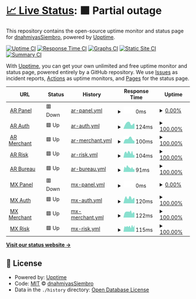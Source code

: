 # [📈 Live Status](https://dnahmiyasSiembro.github.io/uptime_service): <!--live status--> **🟧 Partial outage**

This repository contains the open-source uptime monitor and status page for [dnahmiyasSiembro](https://dnahmiyasSiembro.github.io/uptime_service), powered by [Upptime](https://github.com/upptime/upptime).

[![Uptime CI](https://github.com/dnahmiyasSiembro/uptime_service/workflows/Uptime%20CI/badge.svg)](https://github.com/dnahmiyasSiembro/uptime_service/actions?query=workflow%3A%22Uptime+CI%22)
[![Response Time CI](https://github.com/dnahmiyasSiembro/uptime_service/workflows/Response%20Time%20CI/badge.svg)](https://github.com/dnahmiyasSiembro/uptime_service/actions?query=workflow%3A%22Response+Time+CI%22)
[![Graphs CI](https://github.com/dnahmiyasSiembro/uptime_service/workflows/Graphs%20CI/badge.svg)](https://github.com/dnahmiyasSiembro/uptime_service/actions?query=workflow%3A%22Graphs+CI%22)
[![Static Site CI](https://github.com/dnahmiyasSiembro/uptime_service/workflows/Static%20Site%20CI/badge.svg)](https://github.com/dnahmiyasSiembro/uptime_service/actions?query=workflow%3A%22Static+Site+CI%22)
[![Summary CI](https://github.com/dnahmiyasSiembro/uptime_service/workflows/Summary%20CI/badge.svg)](https://github.com/dnahmiyasSiembro/uptime_service/actions?query=workflow%3A%22Summary+CI%22)

With [Upptime](https://upptime.js.org), you can get your own unlimited and free uptime monitor and status page, powered entirely by a GitHub repository. We use [Issues](https://github.com/dnahmiyasSiembro/uptime_service/issues) as incident reports, [Actions](https://github.com/dnahmiyasSiembro/uptime_service/actions) as uptime monitors, and [Pages](https://dnahmiyasSiembro.github.io/uptime_service) for the status page.

<!--start: status pages-->
<!-- This summary is generated by Upptime (https://github.com/upptime/upptime) -->
<!-- Do not edit this manually, your changes will be overwritten -->
<!-- prettier-ignore -->
| URL | Status | History | Response Time | Uptime |
| --- | ------ | ------- | ------------- | ------ |
| <img alt="" src="https://icons.duckduckgo.com/ip3/panel.siembro.com.ico" height="13"> [AR Panel](https://panel.siembro.com) | 🟥 Down | [ar-panel.yml](https://github.com/dnahmiyasSiembro/uptime_service/commits/HEAD/history/ar-panel.yml) | <details><summary><img alt="Response time graph" src="./graphs/ar-panel/response-time-week.png" height="20"> 0ms</summary><br><a href="https://dnahmiyasSiembro.github.io/uptime_service/history/ar-panel"><img alt="Response time 2315" src="https://img.shields.io/endpoint?url=https%3A%2F%2Fraw.githubusercontent.com%2FdnahmiyasSiembro%2Fuptime_service%2FHEAD%2Fapi%2Far-panel%2Fresponse-time.json"></a><br><a href="https://dnahmiyasSiembro.github.io/uptime_service/history/ar-panel"><img alt="24-hour response time 0" src="https://img.shields.io/endpoint?url=https%3A%2F%2Fraw.githubusercontent.com%2FdnahmiyasSiembro%2Fuptime_service%2FHEAD%2Fapi%2Far-panel%2Fresponse-time-day.json"></a><br><a href="https://dnahmiyasSiembro.github.io/uptime_service/history/ar-panel"><img alt="7-day response time 0" src="https://img.shields.io/endpoint?url=https%3A%2F%2Fraw.githubusercontent.com%2FdnahmiyasSiembro%2Fuptime_service%2FHEAD%2Fapi%2Far-panel%2Fresponse-time-week.json"></a><br><a href="https://dnahmiyasSiembro.github.io/uptime_service/history/ar-panel"><img alt="30-day response time 0" src="https://img.shields.io/endpoint?url=https%3A%2F%2Fraw.githubusercontent.com%2FdnahmiyasSiembro%2Fuptime_service%2FHEAD%2Fapi%2Far-panel%2Fresponse-time-month.json"></a><br><a href="https://dnahmiyasSiembro.github.io/uptime_service/history/ar-panel"><img alt="1-year response time 3478" src="https://img.shields.io/endpoint?url=https%3A%2F%2Fraw.githubusercontent.com%2FdnahmiyasSiembro%2Fuptime_service%2FHEAD%2Fapi%2Far-panel%2Fresponse-time-year.json"></a></details> | <details><summary><a href="https://dnahmiyasSiembro.github.io/uptime_service/history/ar-panel">0.00%</a></summary><a href="https://dnahmiyasSiembro.github.io/uptime_service/history/ar-panel"><img alt="All-time uptime 93.26%" src="https://img.shields.io/endpoint?url=https%3A%2F%2Fraw.githubusercontent.com%2FdnahmiyasSiembro%2Fuptime_service%2FHEAD%2Fapi%2Far-panel%2Fuptime.json"></a><br><a href="https://dnahmiyasSiembro.github.io/uptime_service/history/ar-panel"><img alt="24-hour uptime 0.00%" src="https://img.shields.io/endpoint?url=https%3A%2F%2Fraw.githubusercontent.com%2FdnahmiyasSiembro%2Fuptime_service%2FHEAD%2Fapi%2Far-panel%2Fuptime-day.json"></a><br><a href="https://dnahmiyasSiembro.github.io/uptime_service/history/ar-panel"><img alt="7-day uptime 0.00%" src="https://img.shields.io/endpoint?url=https%3A%2F%2Fraw.githubusercontent.com%2FdnahmiyasSiembro%2Fuptime_service%2FHEAD%2Fapi%2Far-panel%2Fuptime-week.json"></a><br><a href="https://dnahmiyasSiembro.github.io/uptime_service/history/ar-panel"><img alt="30-day uptime 0.00%" src="https://img.shields.io/endpoint?url=https%3A%2F%2Fraw.githubusercontent.com%2FdnahmiyasSiembro%2Fuptime_service%2FHEAD%2Fapi%2Far-panel%2Fuptime-month.json"></a><br><a href="https://dnahmiyasSiembro.github.io/uptime_service/history/ar-panel"><img alt="1-year uptime 81.41%" src="https://img.shields.io/endpoint?url=https%3A%2F%2Fraw.githubusercontent.com%2FdnahmiyasSiembro%2Fuptime_service%2FHEAD%2Fapi%2Far-panel%2Fuptime-year.json"></a></details>
| <img alt="" src="https://icons.duckduckgo.com/ip3/auth.siembro.com.ico" height="13"> [AR Auth](https://auth.siembro.com) | 🟩 Up | [ar-auth.yml](https://github.com/dnahmiyasSiembro/uptime_service/commits/HEAD/history/ar-auth.yml) | <details><summary><img alt="Response time graph" src="./graphs/ar-auth/response-time-week.png" height="20"> 124ms</summary><br><a href="https://dnahmiyasSiembro.github.io/uptime_service/history/ar-auth"><img alt="Response time 116" src="https://img.shields.io/endpoint?url=https%3A%2F%2Fraw.githubusercontent.com%2FdnahmiyasSiembro%2Fuptime_service%2FHEAD%2Fapi%2Far-auth%2Fresponse-time.json"></a><br><a href="https://dnahmiyasSiembro.github.io/uptime_service/history/ar-auth"><img alt="24-hour response time 167" src="https://img.shields.io/endpoint?url=https%3A%2F%2Fraw.githubusercontent.com%2FdnahmiyasSiembro%2Fuptime_service%2FHEAD%2Fapi%2Far-auth%2Fresponse-time-day.json"></a><br><a href="https://dnahmiyasSiembro.github.io/uptime_service/history/ar-auth"><img alt="7-day response time 124" src="https://img.shields.io/endpoint?url=https%3A%2F%2Fraw.githubusercontent.com%2FdnahmiyasSiembro%2Fuptime_service%2FHEAD%2Fapi%2Far-auth%2Fresponse-time-week.json"></a><br><a href="https://dnahmiyasSiembro.github.io/uptime_service/history/ar-auth"><img alt="30-day response time 124" src="https://img.shields.io/endpoint?url=https%3A%2F%2Fraw.githubusercontent.com%2FdnahmiyasSiembro%2Fuptime_service%2FHEAD%2Fapi%2Far-auth%2Fresponse-time-month.json"></a><br><a href="https://dnahmiyasSiembro.github.io/uptime_service/history/ar-auth"><img alt="1-year response time 123" src="https://img.shields.io/endpoint?url=https%3A%2F%2Fraw.githubusercontent.com%2FdnahmiyasSiembro%2Fuptime_service%2FHEAD%2Fapi%2Far-auth%2Fresponse-time-year.json"></a></details> | <details><summary><a href="https://dnahmiyasSiembro.github.io/uptime_service/history/ar-auth">100.00%</a></summary><a href="https://dnahmiyasSiembro.github.io/uptime_service/history/ar-auth"><img alt="All-time uptime 99.66%" src="https://img.shields.io/endpoint?url=https%3A%2F%2Fraw.githubusercontent.com%2FdnahmiyasSiembro%2Fuptime_service%2FHEAD%2Fapi%2Far-auth%2Fuptime.json"></a><br><a href="https://dnahmiyasSiembro.github.io/uptime_service/history/ar-auth"><img alt="24-hour uptime 100.00%" src="https://img.shields.io/endpoint?url=https%3A%2F%2Fraw.githubusercontent.com%2FdnahmiyasSiembro%2Fuptime_service%2FHEAD%2Fapi%2Far-auth%2Fuptime-day.json"></a><br><a href="https://dnahmiyasSiembro.github.io/uptime_service/history/ar-auth"><img alt="7-day uptime 100.00%" src="https://img.shields.io/endpoint?url=https%3A%2F%2Fraw.githubusercontent.com%2FdnahmiyasSiembro%2Fuptime_service%2FHEAD%2Fapi%2Far-auth%2Fuptime-week.json"></a><br><a href="https://dnahmiyasSiembro.github.io/uptime_service/history/ar-auth"><img alt="30-day uptime 100.00%" src="https://img.shields.io/endpoint?url=https%3A%2F%2Fraw.githubusercontent.com%2FdnahmiyasSiembro%2Fuptime_service%2FHEAD%2Fapi%2Far-auth%2Fuptime-month.json"></a><br><a href="https://dnahmiyasSiembro.github.io/uptime_service/history/ar-auth"><img alt="1-year uptime 99.28%" src="https://img.shields.io/endpoint?url=https%3A%2F%2Fraw.githubusercontent.com%2FdnahmiyasSiembro%2Fuptime_service%2FHEAD%2Fapi%2Far-auth%2Fuptime-year.json"></a></details>
| <img alt="" src="https://icons.duckduckgo.com/ip3/merchant.siembro.com.ico" height="13"> [AR Merchant](https://merchant.siembro.com) | 🟩 Up | [ar-merchant.yml](https://github.com/dnahmiyasSiembro/uptime_service/commits/HEAD/history/ar-merchant.yml) | <details><summary><img alt="Response time graph" src="./graphs/ar-merchant/response-time-week.png" height="20"> 100ms</summary><br><a href="https://dnahmiyasSiembro.github.io/uptime_service/history/ar-merchant"><img alt="Response time 105" src="https://img.shields.io/endpoint?url=https%3A%2F%2Fraw.githubusercontent.com%2FdnahmiyasSiembro%2Fuptime_service%2FHEAD%2Fapi%2Far-merchant%2Fresponse-time.json"></a><br><a href="https://dnahmiyasSiembro.github.io/uptime_service/history/ar-merchant"><img alt="24-hour response time 108" src="https://img.shields.io/endpoint?url=https%3A%2F%2Fraw.githubusercontent.com%2FdnahmiyasSiembro%2Fuptime_service%2FHEAD%2Fapi%2Far-merchant%2Fresponse-time-day.json"></a><br><a href="https://dnahmiyasSiembro.github.io/uptime_service/history/ar-merchant"><img alt="7-day response time 100" src="https://img.shields.io/endpoint?url=https%3A%2F%2Fraw.githubusercontent.com%2FdnahmiyasSiembro%2Fuptime_service%2FHEAD%2Fapi%2Far-merchant%2Fresponse-time-week.json"></a><br><a href="https://dnahmiyasSiembro.github.io/uptime_service/history/ar-merchant"><img alt="30-day response time 112" src="https://img.shields.io/endpoint?url=https%3A%2F%2Fraw.githubusercontent.com%2FdnahmiyasSiembro%2Fuptime_service%2FHEAD%2Fapi%2Far-merchant%2Fresponse-time-month.json"></a><br><a href="https://dnahmiyasSiembro.github.io/uptime_service/history/ar-merchant"><img alt="1-year response time 104" src="https://img.shields.io/endpoint?url=https%3A%2F%2Fraw.githubusercontent.com%2FdnahmiyasSiembro%2Fuptime_service%2FHEAD%2Fapi%2Far-merchant%2Fresponse-time-year.json"></a></details> | <details><summary><a href="https://dnahmiyasSiembro.github.io/uptime_service/history/ar-merchant">100.00%</a></summary><a href="https://dnahmiyasSiembro.github.io/uptime_service/history/ar-merchant"><img alt="All-time uptime 99.66%" src="https://img.shields.io/endpoint?url=https%3A%2F%2Fraw.githubusercontent.com%2FdnahmiyasSiembro%2Fuptime_service%2FHEAD%2Fapi%2Far-merchant%2Fuptime.json"></a><br><a href="https://dnahmiyasSiembro.github.io/uptime_service/history/ar-merchant"><img alt="24-hour uptime 100.00%" src="https://img.shields.io/endpoint?url=https%3A%2F%2Fraw.githubusercontent.com%2FdnahmiyasSiembro%2Fuptime_service%2FHEAD%2Fapi%2Far-merchant%2Fuptime-day.json"></a><br><a href="https://dnahmiyasSiembro.github.io/uptime_service/history/ar-merchant"><img alt="7-day uptime 100.00%" src="https://img.shields.io/endpoint?url=https%3A%2F%2Fraw.githubusercontent.com%2FdnahmiyasSiembro%2Fuptime_service%2FHEAD%2Fapi%2Far-merchant%2Fuptime-week.json"></a><br><a href="https://dnahmiyasSiembro.github.io/uptime_service/history/ar-merchant"><img alt="30-day uptime 100.00%" src="https://img.shields.io/endpoint?url=https%3A%2F%2Fraw.githubusercontent.com%2FdnahmiyasSiembro%2Fuptime_service%2FHEAD%2Fapi%2Far-merchant%2Fuptime-month.json"></a><br><a href="https://dnahmiyasSiembro.github.io/uptime_service/history/ar-merchant"><img alt="1-year uptime 99.28%" src="https://img.shields.io/endpoint?url=https%3A%2F%2Fraw.githubusercontent.com%2FdnahmiyasSiembro%2Fuptime_service%2FHEAD%2Fapi%2Far-merchant%2Fuptime-year.json"></a></details>
| <img alt="" src="https://icons.duckduckgo.com/ip3/risk.siembro.com.ico" height="13"> [AR Risk](https://risk.siembro.com/healthcheck) | 🟩 Up | [ar-risk.yml](https://github.com/dnahmiyasSiembro/uptime_service/commits/HEAD/history/ar-risk.yml) | <details><summary><img alt="Response time graph" src="./graphs/ar-risk/response-time-week.png" height="20"> 104ms</summary><br><a href="https://dnahmiyasSiembro.github.io/uptime_service/history/ar-risk"><img alt="Response time 100" src="https://img.shields.io/endpoint?url=https%3A%2F%2Fraw.githubusercontent.com%2FdnahmiyasSiembro%2Fuptime_service%2FHEAD%2Fapi%2Far-risk%2Fresponse-time.json"></a><br><a href="https://dnahmiyasSiembro.github.io/uptime_service/history/ar-risk"><img alt="24-hour response time 115" src="https://img.shields.io/endpoint?url=https%3A%2F%2Fraw.githubusercontent.com%2FdnahmiyasSiembro%2Fuptime_service%2FHEAD%2Fapi%2Far-risk%2Fresponse-time-day.json"></a><br><a href="https://dnahmiyasSiembro.github.io/uptime_service/history/ar-risk"><img alt="7-day response time 104" src="https://img.shields.io/endpoint?url=https%3A%2F%2Fraw.githubusercontent.com%2FdnahmiyasSiembro%2Fuptime_service%2FHEAD%2Fapi%2Far-risk%2Fresponse-time-week.json"></a><br><a href="https://dnahmiyasSiembro.github.io/uptime_service/history/ar-risk"><img alt="30-day response time 116" src="https://img.shields.io/endpoint?url=https%3A%2F%2Fraw.githubusercontent.com%2FdnahmiyasSiembro%2Fuptime_service%2FHEAD%2Fapi%2Far-risk%2Fresponse-time-month.json"></a><br><a href="https://dnahmiyasSiembro.github.io/uptime_service/history/ar-risk"><img alt="1-year response time 99" src="https://img.shields.io/endpoint?url=https%3A%2F%2Fraw.githubusercontent.com%2FdnahmiyasSiembro%2Fuptime_service%2FHEAD%2Fapi%2Far-risk%2Fresponse-time-year.json"></a></details> | <details><summary><a href="https://dnahmiyasSiembro.github.io/uptime_service/history/ar-risk">100.00%</a></summary><a href="https://dnahmiyasSiembro.github.io/uptime_service/history/ar-risk"><img alt="All-time uptime 99.66%" src="https://img.shields.io/endpoint?url=https%3A%2F%2Fraw.githubusercontent.com%2FdnahmiyasSiembro%2Fuptime_service%2FHEAD%2Fapi%2Far-risk%2Fuptime.json"></a><br><a href="https://dnahmiyasSiembro.github.io/uptime_service/history/ar-risk"><img alt="24-hour uptime 100.00%" src="https://img.shields.io/endpoint?url=https%3A%2F%2Fraw.githubusercontent.com%2FdnahmiyasSiembro%2Fuptime_service%2FHEAD%2Fapi%2Far-risk%2Fuptime-day.json"></a><br><a href="https://dnahmiyasSiembro.github.io/uptime_service/history/ar-risk"><img alt="7-day uptime 100.00%" src="https://img.shields.io/endpoint?url=https%3A%2F%2Fraw.githubusercontent.com%2FdnahmiyasSiembro%2Fuptime_service%2FHEAD%2Fapi%2Far-risk%2Fuptime-week.json"></a><br><a href="https://dnahmiyasSiembro.github.io/uptime_service/history/ar-risk"><img alt="30-day uptime 100.00%" src="https://img.shields.io/endpoint?url=https%3A%2F%2Fraw.githubusercontent.com%2FdnahmiyasSiembro%2Fuptime_service%2FHEAD%2Fapi%2Far-risk%2Fuptime-month.json"></a><br><a href="https://dnahmiyasSiembro.github.io/uptime_service/history/ar-risk"><img alt="1-year uptime 99.28%" src="https://img.shields.io/endpoint?url=https%3A%2F%2Fraw.githubusercontent.com%2FdnahmiyasSiembro%2Fuptime_service%2FHEAD%2Fapi%2Far-risk%2Fuptime-year.json"></a></details>
| <img alt="" src="https://icons.duckduckgo.com/ip3/bureau.siembro.com.ico" height="13"> [AR Bureau](https://bureau.siembro.com/healthcheck) | 🟩 Up | [ar-bureau.yml](https://github.com/dnahmiyasSiembro/uptime_service/commits/HEAD/history/ar-bureau.yml) | <details><summary><img alt="Response time graph" src="./graphs/ar-bureau/response-time-week.png" height="20"> 91ms</summary><br><a href="https://dnahmiyasSiembro.github.io/uptime_service/history/ar-bureau"><img alt="Response time 101" src="https://img.shields.io/endpoint?url=https%3A%2F%2Fraw.githubusercontent.com%2FdnahmiyasSiembro%2Fuptime_service%2FHEAD%2Fapi%2Far-bureau%2Fresponse-time.json"></a><br><a href="https://dnahmiyasSiembro.github.io/uptime_service/history/ar-bureau"><img alt="24-hour response time 110" src="https://img.shields.io/endpoint?url=https%3A%2F%2Fraw.githubusercontent.com%2FdnahmiyasSiembro%2Fuptime_service%2FHEAD%2Fapi%2Far-bureau%2Fresponse-time-day.json"></a><br><a href="https://dnahmiyasSiembro.github.io/uptime_service/history/ar-bureau"><img alt="7-day response time 91" src="https://img.shields.io/endpoint?url=https%3A%2F%2Fraw.githubusercontent.com%2FdnahmiyasSiembro%2Fuptime_service%2FHEAD%2Fapi%2Far-bureau%2Fresponse-time-week.json"></a><br><a href="https://dnahmiyasSiembro.github.io/uptime_service/history/ar-bureau"><img alt="30-day response time 115" src="https://img.shields.io/endpoint?url=https%3A%2F%2Fraw.githubusercontent.com%2FdnahmiyasSiembro%2Fuptime_service%2FHEAD%2Fapi%2Far-bureau%2Fresponse-time-month.json"></a><br><a href="https://dnahmiyasSiembro.github.io/uptime_service/history/ar-bureau"><img alt="1-year response time 100" src="https://img.shields.io/endpoint?url=https%3A%2F%2Fraw.githubusercontent.com%2FdnahmiyasSiembro%2Fuptime_service%2FHEAD%2Fapi%2Far-bureau%2Fresponse-time-year.json"></a></details> | <details><summary><a href="https://dnahmiyasSiembro.github.io/uptime_service/history/ar-bureau">100.00%</a></summary><a href="https://dnahmiyasSiembro.github.io/uptime_service/history/ar-bureau"><img alt="All-time uptime 99.67%" src="https://img.shields.io/endpoint?url=https%3A%2F%2Fraw.githubusercontent.com%2FdnahmiyasSiembro%2Fuptime_service%2FHEAD%2Fapi%2Far-bureau%2Fuptime.json"></a><br><a href="https://dnahmiyasSiembro.github.io/uptime_service/history/ar-bureau"><img alt="24-hour uptime 100.00%" src="https://img.shields.io/endpoint?url=https%3A%2F%2Fraw.githubusercontent.com%2FdnahmiyasSiembro%2Fuptime_service%2FHEAD%2Fapi%2Far-bureau%2Fuptime-day.json"></a><br><a href="https://dnahmiyasSiembro.github.io/uptime_service/history/ar-bureau"><img alt="7-day uptime 100.00%" src="https://img.shields.io/endpoint?url=https%3A%2F%2Fraw.githubusercontent.com%2FdnahmiyasSiembro%2Fuptime_service%2FHEAD%2Fapi%2Far-bureau%2Fuptime-week.json"></a><br><a href="https://dnahmiyasSiembro.github.io/uptime_service/history/ar-bureau"><img alt="30-day uptime 100.00%" src="https://img.shields.io/endpoint?url=https%3A%2F%2Fraw.githubusercontent.com%2FdnahmiyasSiembro%2Fuptime_service%2FHEAD%2Fapi%2Far-bureau%2Fuptime-month.json"></a><br><a href="https://dnahmiyasSiembro.github.io/uptime_service/history/ar-bureau"><img alt="1-year uptime 99.29%" src="https://img.shields.io/endpoint?url=https%3A%2F%2Fraw.githubusercontent.com%2FdnahmiyasSiembro%2Fuptime_service%2FHEAD%2Fapi%2Far-bureau%2Fuptime-year.json"></a></details>
| <img alt="" src="https://icons.duckduckgo.com/ip3/panel.siembro.mx.ico" height="13"> [MX Panel](https://panel.siembro.mx) | 🟥 Down | [mx-panel.yml](https://github.com/dnahmiyasSiembro/uptime_service/commits/HEAD/history/mx-panel.yml) | <details><summary><img alt="Response time graph" src="./graphs/mx-panel/response-time-week.png" height="20"> 0ms</summary><br><a href="https://dnahmiyasSiembro.github.io/uptime_service/history/mx-panel"><img alt="Response time 298" src="https://img.shields.io/endpoint?url=https%3A%2F%2Fraw.githubusercontent.com%2FdnahmiyasSiembro%2Fuptime_service%2FHEAD%2Fapi%2Fmx-panel%2Fresponse-time.json"></a><br><a href="https://dnahmiyasSiembro.github.io/uptime_service/history/mx-panel"><img alt="24-hour response time 0" src="https://img.shields.io/endpoint?url=https%3A%2F%2Fraw.githubusercontent.com%2FdnahmiyasSiembro%2Fuptime_service%2FHEAD%2Fapi%2Fmx-panel%2Fresponse-time-day.json"></a><br><a href="https://dnahmiyasSiembro.github.io/uptime_service/history/mx-panel"><img alt="7-day response time 0" src="https://img.shields.io/endpoint?url=https%3A%2F%2Fraw.githubusercontent.com%2FdnahmiyasSiembro%2Fuptime_service%2FHEAD%2Fapi%2Fmx-panel%2Fresponse-time-week.json"></a><br><a href="https://dnahmiyasSiembro.github.io/uptime_service/history/mx-panel"><img alt="30-day response time 0" src="https://img.shields.io/endpoint?url=https%3A%2F%2Fraw.githubusercontent.com%2FdnahmiyasSiembro%2Fuptime_service%2FHEAD%2Fapi%2Fmx-panel%2Fresponse-time-month.json"></a><br><a href="https://dnahmiyasSiembro.github.io/uptime_service/history/mx-panel"><img alt="1-year response time 296" src="https://img.shields.io/endpoint?url=https%3A%2F%2Fraw.githubusercontent.com%2FdnahmiyasSiembro%2Fuptime_service%2FHEAD%2Fapi%2Fmx-panel%2Fresponse-time-year.json"></a></details> | <details><summary><a href="https://dnahmiyasSiembro.github.io/uptime_service/history/mx-panel">0.00%</a></summary><a href="https://dnahmiyasSiembro.github.io/uptime_service/history/mx-panel"><img alt="All-time uptime 92.60%" src="https://img.shields.io/endpoint?url=https%3A%2F%2Fraw.githubusercontent.com%2FdnahmiyasSiembro%2Fuptime_service%2FHEAD%2Fapi%2Fmx-panel%2Fuptime.json"></a><br><a href="https://dnahmiyasSiembro.github.io/uptime_service/history/mx-panel"><img alt="24-hour uptime 0.00%" src="https://img.shields.io/endpoint?url=https%3A%2F%2Fraw.githubusercontent.com%2FdnahmiyasSiembro%2Fuptime_service%2FHEAD%2Fapi%2Fmx-panel%2Fuptime-day.json"></a><br><a href="https://dnahmiyasSiembro.github.io/uptime_service/history/mx-panel"><img alt="7-day uptime 0.00%" src="https://img.shields.io/endpoint?url=https%3A%2F%2Fraw.githubusercontent.com%2FdnahmiyasSiembro%2Fuptime_service%2FHEAD%2Fapi%2Fmx-panel%2Fuptime-week.json"></a><br><a href="https://dnahmiyasSiembro.github.io/uptime_service/history/mx-panel"><img alt="30-day uptime 0.00%" src="https://img.shields.io/endpoint?url=https%3A%2F%2Fraw.githubusercontent.com%2FdnahmiyasSiembro%2Fuptime_service%2FHEAD%2Fapi%2Fmx-panel%2Fuptime-month.json"></a><br><a href="https://dnahmiyasSiembro.github.io/uptime_service/history/mx-panel"><img alt="1-year uptime 80.17%" src="https://img.shields.io/endpoint?url=https%3A%2F%2Fraw.githubusercontent.com%2FdnahmiyasSiembro%2Fuptime_service%2FHEAD%2Fapi%2Fmx-panel%2Fuptime-year.json"></a></details>
| <img alt="" src="https://icons.duckduckgo.com/ip3/auth.siembro.mx.ico" height="13"> [MX Auth](https://auth.siembro.mx) | 🟩 Up | [mx-auth.yml](https://github.com/dnahmiyasSiembro/uptime_service/commits/HEAD/history/mx-auth.yml) | <details><summary><img alt="Response time graph" src="./graphs/mx-auth/response-time-week.png" height="20"> 120ms</summary><br><a href="https://dnahmiyasSiembro.github.io/uptime_service/history/mx-auth"><img alt="Response time 125" src="https://img.shields.io/endpoint?url=https%3A%2F%2Fraw.githubusercontent.com%2FdnahmiyasSiembro%2Fuptime_service%2FHEAD%2Fapi%2Fmx-auth%2Fresponse-time.json"></a><br><a href="https://dnahmiyasSiembro.github.io/uptime_service/history/mx-auth"><img alt="24-hour response time 142" src="https://img.shields.io/endpoint?url=https%3A%2F%2Fraw.githubusercontent.com%2FdnahmiyasSiembro%2Fuptime_service%2FHEAD%2Fapi%2Fmx-auth%2Fresponse-time-day.json"></a><br><a href="https://dnahmiyasSiembro.github.io/uptime_service/history/mx-auth"><img alt="7-day response time 120" src="https://img.shields.io/endpoint?url=https%3A%2F%2Fraw.githubusercontent.com%2FdnahmiyasSiembro%2Fuptime_service%2FHEAD%2Fapi%2Fmx-auth%2Fresponse-time-week.json"></a><br><a href="https://dnahmiyasSiembro.github.io/uptime_service/history/mx-auth"><img alt="30-day response time 127" src="https://img.shields.io/endpoint?url=https%3A%2F%2Fraw.githubusercontent.com%2FdnahmiyasSiembro%2Fuptime_service%2FHEAD%2Fapi%2Fmx-auth%2Fresponse-time-month.json"></a><br><a href="https://dnahmiyasSiembro.github.io/uptime_service/history/mx-auth"><img alt="1-year response time 127" src="https://img.shields.io/endpoint?url=https%3A%2F%2Fraw.githubusercontent.com%2FdnahmiyasSiembro%2Fuptime_service%2FHEAD%2Fapi%2Fmx-auth%2Fresponse-time-year.json"></a></details> | <details><summary><a href="https://dnahmiyasSiembro.github.io/uptime_service/history/mx-auth">100.00%</a></summary><a href="https://dnahmiyasSiembro.github.io/uptime_service/history/mx-auth"><img alt="All-time uptime 99.71%" src="https://img.shields.io/endpoint?url=https%3A%2F%2Fraw.githubusercontent.com%2FdnahmiyasSiembro%2Fuptime_service%2FHEAD%2Fapi%2Fmx-auth%2Fuptime.json"></a><br><a href="https://dnahmiyasSiembro.github.io/uptime_service/history/mx-auth"><img alt="24-hour uptime 100.00%" src="https://img.shields.io/endpoint?url=https%3A%2F%2Fraw.githubusercontent.com%2FdnahmiyasSiembro%2Fuptime_service%2FHEAD%2Fapi%2Fmx-auth%2Fuptime-day.json"></a><br><a href="https://dnahmiyasSiembro.github.io/uptime_service/history/mx-auth"><img alt="7-day uptime 100.00%" src="https://img.shields.io/endpoint?url=https%3A%2F%2Fraw.githubusercontent.com%2FdnahmiyasSiembro%2Fuptime_service%2FHEAD%2Fapi%2Fmx-auth%2Fuptime-week.json"></a><br><a href="https://dnahmiyasSiembro.github.io/uptime_service/history/mx-auth"><img alt="30-day uptime 100.00%" src="https://img.shields.io/endpoint?url=https%3A%2F%2Fraw.githubusercontent.com%2FdnahmiyasSiembro%2Fuptime_service%2FHEAD%2Fapi%2Fmx-auth%2Fuptime-month.json"></a><br><a href="https://dnahmiyasSiembro.github.io/uptime_service/history/mx-auth"><img alt="1-year uptime 99.37%" src="https://img.shields.io/endpoint?url=https%3A%2F%2Fraw.githubusercontent.com%2FdnahmiyasSiembro%2Fuptime_service%2FHEAD%2Fapi%2Fmx-auth%2Fuptime-year.json"></a></details>
| <img alt="" src="https://icons.duckduckgo.com/ip3/merchant.siembro.mx.ico" height="13"> [MX Merchant](https://merchant.siembro.mx) | 🟩 Up | [mx-merchant.yml](https://github.com/dnahmiyasSiembro/uptime_service/commits/HEAD/history/mx-merchant.yml) | <details><summary><img alt="Response time graph" src="./graphs/mx-merchant/response-time-week.png" height="20"> 122ms</summary><br><a href="https://dnahmiyasSiembro.github.io/uptime_service/history/mx-merchant"><img alt="Response time 109" src="https://img.shields.io/endpoint?url=https%3A%2F%2Fraw.githubusercontent.com%2FdnahmiyasSiembro%2Fuptime_service%2FHEAD%2Fapi%2Fmx-merchant%2Fresponse-time.json"></a><br><a href="https://dnahmiyasSiembro.github.io/uptime_service/history/mx-merchant"><img alt="24-hour response time 141" src="https://img.shields.io/endpoint?url=https%3A%2F%2Fraw.githubusercontent.com%2FdnahmiyasSiembro%2Fuptime_service%2FHEAD%2Fapi%2Fmx-merchant%2Fresponse-time-day.json"></a><br><a href="https://dnahmiyasSiembro.github.io/uptime_service/history/mx-merchant"><img alt="7-day response time 122" src="https://img.shields.io/endpoint?url=https%3A%2F%2Fraw.githubusercontent.com%2FdnahmiyasSiembro%2Fuptime_service%2FHEAD%2Fapi%2Fmx-merchant%2Fresponse-time-week.json"></a><br><a href="https://dnahmiyasSiembro.github.io/uptime_service/history/mx-merchant"><img alt="30-day response time 131" src="https://img.shields.io/endpoint?url=https%3A%2F%2Fraw.githubusercontent.com%2FdnahmiyasSiembro%2Fuptime_service%2FHEAD%2Fapi%2Fmx-merchant%2Fresponse-time-month.json"></a><br><a href="https://dnahmiyasSiembro.github.io/uptime_service/history/mx-merchant"><img alt="1-year response time 106" src="https://img.shields.io/endpoint?url=https%3A%2F%2Fraw.githubusercontent.com%2FdnahmiyasSiembro%2Fuptime_service%2FHEAD%2Fapi%2Fmx-merchant%2Fresponse-time-year.json"></a></details> | <details><summary><a href="https://dnahmiyasSiembro.github.io/uptime_service/history/mx-merchant">100.00%</a></summary><a href="https://dnahmiyasSiembro.github.io/uptime_service/history/mx-merchant"><img alt="All-time uptime 99.71%" src="https://img.shields.io/endpoint?url=https%3A%2F%2Fraw.githubusercontent.com%2FdnahmiyasSiembro%2Fuptime_service%2FHEAD%2Fapi%2Fmx-merchant%2Fuptime.json"></a><br><a href="https://dnahmiyasSiembro.github.io/uptime_service/history/mx-merchant"><img alt="24-hour uptime 100.00%" src="https://img.shields.io/endpoint?url=https%3A%2F%2Fraw.githubusercontent.com%2FdnahmiyasSiembro%2Fuptime_service%2FHEAD%2Fapi%2Fmx-merchant%2Fuptime-day.json"></a><br><a href="https://dnahmiyasSiembro.github.io/uptime_service/history/mx-merchant"><img alt="7-day uptime 100.00%" src="https://img.shields.io/endpoint?url=https%3A%2F%2Fraw.githubusercontent.com%2FdnahmiyasSiembro%2Fuptime_service%2FHEAD%2Fapi%2Fmx-merchant%2Fuptime-week.json"></a><br><a href="https://dnahmiyasSiembro.github.io/uptime_service/history/mx-merchant"><img alt="30-day uptime 100.00%" src="https://img.shields.io/endpoint?url=https%3A%2F%2Fraw.githubusercontent.com%2FdnahmiyasSiembro%2Fuptime_service%2FHEAD%2Fapi%2Fmx-merchant%2Fuptime-month.json"></a><br><a href="https://dnahmiyasSiembro.github.io/uptime_service/history/mx-merchant"><img alt="1-year uptime 99.37%" src="https://img.shields.io/endpoint?url=https%3A%2F%2Fraw.githubusercontent.com%2FdnahmiyasSiembro%2Fuptime_service%2FHEAD%2Fapi%2Fmx-merchant%2Fuptime-year.json"></a></details>
| <img alt="" src="https://icons.duckduckgo.com/ip3/risk.siembro.mx.ico" height="13"> [MX Risk](https://risk.siembro.mx/healthcheck) | 🟩 Up | [mx-risk.yml](https://github.com/dnahmiyasSiembro/uptime_service/commits/HEAD/history/mx-risk.yml) | <details><summary><img alt="Response time graph" src="./graphs/mx-risk/response-time-week.png" height="20"> 115ms</summary><br><a href="https://dnahmiyasSiembro.github.io/uptime_service/history/mx-risk"><img alt="Response time 102" src="https://img.shields.io/endpoint?url=https%3A%2F%2Fraw.githubusercontent.com%2FdnahmiyasSiembro%2Fuptime_service%2FHEAD%2Fapi%2Fmx-risk%2Fresponse-time.json"></a><br><a href="https://dnahmiyasSiembro.github.io/uptime_service/history/mx-risk"><img alt="24-hour response time 123" src="https://img.shields.io/endpoint?url=https%3A%2F%2Fraw.githubusercontent.com%2FdnahmiyasSiembro%2Fuptime_service%2FHEAD%2Fapi%2Fmx-risk%2Fresponse-time-day.json"></a><br><a href="https://dnahmiyasSiembro.github.io/uptime_service/history/mx-risk"><img alt="7-day response time 115" src="https://img.shields.io/endpoint?url=https%3A%2F%2Fraw.githubusercontent.com%2FdnahmiyasSiembro%2Fuptime_service%2FHEAD%2Fapi%2Fmx-risk%2Fresponse-time-week.json"></a><br><a href="https://dnahmiyasSiembro.github.io/uptime_service/history/mx-risk"><img alt="30-day response time 122" src="https://img.shields.io/endpoint?url=https%3A%2F%2Fraw.githubusercontent.com%2FdnahmiyasSiembro%2Fuptime_service%2FHEAD%2Fapi%2Fmx-risk%2Fresponse-time-month.json"></a><br><a href="https://dnahmiyasSiembro.github.io/uptime_service/history/mx-risk"><img alt="1-year response time 101" src="https://img.shields.io/endpoint?url=https%3A%2F%2Fraw.githubusercontent.com%2FdnahmiyasSiembro%2Fuptime_service%2FHEAD%2Fapi%2Fmx-risk%2Fresponse-time-year.json"></a></details> | <details><summary><a href="https://dnahmiyasSiembro.github.io/uptime_service/history/mx-risk">100.00%</a></summary><a href="https://dnahmiyasSiembro.github.io/uptime_service/history/mx-risk"><img alt="All-time uptime 99.66%" src="https://img.shields.io/endpoint?url=https%3A%2F%2Fraw.githubusercontent.com%2FdnahmiyasSiembro%2Fuptime_service%2FHEAD%2Fapi%2Fmx-risk%2Fuptime.json"></a><br><a href="https://dnahmiyasSiembro.github.io/uptime_service/history/mx-risk"><img alt="24-hour uptime 100.00%" src="https://img.shields.io/endpoint?url=https%3A%2F%2Fraw.githubusercontent.com%2FdnahmiyasSiembro%2Fuptime_service%2FHEAD%2Fapi%2Fmx-risk%2Fuptime-day.json"></a><br><a href="https://dnahmiyasSiembro.github.io/uptime_service/history/mx-risk"><img alt="7-day uptime 100.00%" src="https://img.shields.io/endpoint?url=https%3A%2F%2Fraw.githubusercontent.com%2FdnahmiyasSiembro%2Fuptime_service%2FHEAD%2Fapi%2Fmx-risk%2Fuptime-week.json"></a><br><a href="https://dnahmiyasSiembro.github.io/uptime_service/history/mx-risk"><img alt="30-day uptime 100.00%" src="https://img.shields.io/endpoint?url=https%3A%2F%2Fraw.githubusercontent.com%2FdnahmiyasSiembro%2Fuptime_service%2FHEAD%2Fapi%2Fmx-risk%2Fuptime-month.json"></a><br><a href="https://dnahmiyasSiembro.github.io/uptime_service/history/mx-risk"><img alt="1-year uptime 99.37%" src="https://img.shields.io/endpoint?url=https%3A%2F%2Fraw.githubusercontent.com%2FdnahmiyasSiembro%2Fuptime_service%2FHEAD%2Fapi%2Fmx-risk%2Fuptime-year.json"></a></details>

<!--end: status pages-->

[**Visit our status website →**](https://dnahmiyasSiembro.github.io/uptime_service)

## 📄 License

- Powered by: [Upptime](https://github.com/upptime/upptime)
- Code: [MIT](./LICENSE) © [dnahmiyasSiembro](https://dnahmiyasSiembro.github.io/uptime_service)
- Data in the `./history` directory: [Open Database License](https://opendatacommons.org/licenses/odbl/1-0/)
